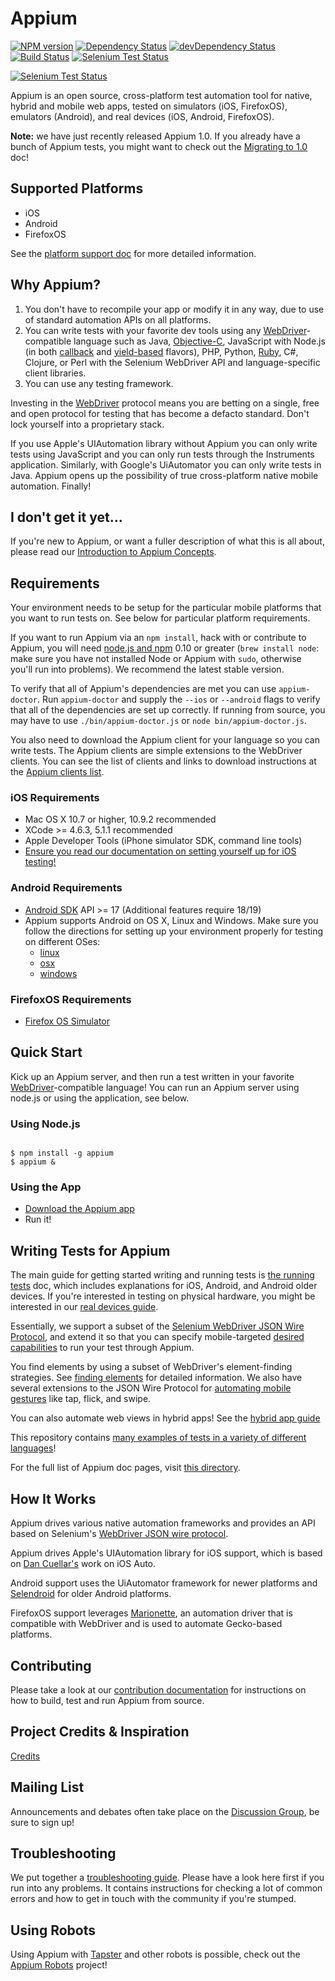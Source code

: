 # Appium

[![NPM version](https://badge.fury.io/js/appium.png)](https://npmjs.org/package/appium)
[![Dependency Status](https://david-dm.org/appium/appium.svg)](https://david-dm.org/appium/appium)
[![devDependency Status](https://david-dm.org/appium/appium/dev-status.svg)](https://david-dm.org/appium/appium#info=devDependencies)
[![Build Status](https://api.travis-ci.org/appium/appium.png?branch=master)](https://travis-ci.org/appium/appium)
[![Selenium Test Status](https://saucelabs.com/buildstatus/appium)](https://saucelabs.com/u/appium)

[![Selenium Test Status](https://saucelabs.com/browser-matrix/appium.svg)](https://saucelabs.com/u/appium)

Appium is an open source, cross-platform test automation tool for native, hybrid and mobile web apps, tested on simulators (iOS, FirefoxOS), emulators (Android), and real devices (iOS, Android, FirefoxOS).

**Note:** we have just recently released Appium 1.0. If you already have a bunch of Appium tests, you might want to check out the [Migrating to 1.0](docs/en/migrating-to-1-0.md) doc!

## Supported Platforms

* iOS
* Android
* FirefoxOS

See the [platform support doc](docs/en/platform-support.md) for more detailed information.

## Why Appium?

1. You don't have to recompile your app or modify it in any way, due
   to use of standard automation APIs on all platforms.
2. You can write tests with your favorite dev tools using any [WebDriver](https://code.google.com/p/selenium/wiki/JsonWireProtocol)-compatible
   language such as Java, [Objective-C](https://github.com/appium/selenium-objective-c),
   JavaScript with Node.js (in both [callback](https://github.com/admc/wd) and [yield-based](https://github.com/jlipps/yiewd) flavors),
   PHP, Python, [Ruby](https://github.com/appium/ruby_lib), C#, Clojure, or Perl
   with the Selenium WebDriver API and language-specific client libraries.
3. You can use any testing framework.

Investing in the [WebDriver](https://code.google.com/p/selenium/wiki/JsonWireProtocol) protocol means you are betting on a single, free and open protocol for testing that has become a defacto standard. Don't lock yourself into a proprietary stack.

If you use Apple's UIAutomation library without Appium you can only write tests
using JavaScript and you can only run tests through the Instruments application.
Similarly, with Google's UiAutomator you can only write tests in Java. Appium
opens up the possibility of true cross-platform native mobile automation. Finally!

## I don't get it yet...

If you're new to Appium, or want a fuller description of what this is all about, please read our [Introduction to Appium Concepts](docs/en/intro.md).

## Requirements

Your environment needs to be setup for the particular mobile platforms that you
want to run tests on. See below for particular platform requirements.

If you want to run Appium via an `npm install`, hack with or contribute to Appium, you will need
[node.js and npm](http://nodejs.org) 0.10 or greater (`brew install node`: make sure you have not installed Node or Appium with `sudo`, otherwise you'll run into problems). We recommend the latest stable version.

To verify that all of Appium's dependencies are met you can use `appium-doctor`.
Run `appium-doctor` and supply the `--ios` or `--android` flags to verify that all
of the dependencies are set up correctly. If running from source, you may have to use
`./bin/appium-doctor.js` or `node bin/appium-doctor.js`.

You also need to download the Appium client for your language so you can write tests. The Appium clients are simple extensions to the WebDriver clients. You can see the list of clients and links to download instructions at the [Appium clients list](docs/en/appium-clients.md).

### iOS Requirements

* Mac OS X 10.7 or higher, 10.9.2 recommended
* XCode &gt;= 4.6.3, 5.1.1 recommended
* Apple Developer Tools (iPhone simulator SDK, command line tools)
* [Ensure you read our documentation on setting yourself up for iOS testing!](docs/en/running-on-osx.md)

### Android Requirements

* [Android SDK](http://developer.android.com) API &gt;= 17 (Additional features require 18/19)
* Appium supports Android on OS X, Linux and Windows. Make sure you follow the
  directions for setting up your environment properly for testing on different OSes:
  * [linux](docs/en/running-on-linux.md)
  * [osx](docs/en/running-on-osx.md)
  * [windows](docs/en/running-on-windows.md)

### FirefoxOS Requirements

* [Firefox OS Simulator](https://developer.mozilla.org/en/docs/Tools/Firefox_OS_Simulator)

## Quick Start

Kick up an Appium server, and then run a test written in your favorite [WebDriver](https://code.google.com/p/selenium/wiki/JsonWireProtocol)-compatible language!
You can run an Appium server using node.js or using the application, see below.

### Using Node.js

<code>
$ npm install -g appium
$ appium &
</code>

### Using the App

* [Download the Appium app](https://github.com/appium/appium/releases)
* Run it!

## Writing Tests for Appium

The main guide for getting started writing and running tests is [the running tests](docs/en/running-tests.md) doc, which includes explanations for iOS, Android, and Android older devices. If you're interested in testing on physical hardware, you might be interested in our [real devices guide](docs/en/real-devices.md).

Essentially, we support a subset of the [Selenium WebDriver JSON Wire Protocol](https://code.google.com/p/selenium/wiki/JsonWireProtocol), and extend it so that you can specify mobile-targeted [desired capabilities](docs/en/caps.md) to run your test through Appium.

You find elements by using a subset of WebDriver's element-finding strategies.
See [finding elements](docs/en/finding-elements.md) for detailed information. We also have several extensions to the JSON Wire Protocol for [automating mobile gestures](docs/en/gestures.md) like tap, flick, and swipe.

You can also automate web views in hybrid apps! See the [hybrid app guide](docs/en/hybrid.md)

This repository contains [many examples of tests in a variety of different languages](sample-code/examples)!

For the full list of Appium doc pages, visit [this directory](docs/en/).

## How It Works

Appium drives various native automation frameworks and provides an API based on
Selenium's [WebDriver JSON wire protocol](https://code.google.com/p/selenium/wiki/JsonWireProtocol).

Appium drives Apple's UIAutomation library for iOS support, which is based on
[Dan Cuellar's](http://github.com/penguinho) work on iOS Auto.

Android support uses the UiAutomator framework for newer platforms and
[Selendroid](http://github.com/DominikDary/selendroid) for older Android platforms.

FirefoxOS support leverages [Marionette](https://developer.mozilla.org/en-US/docs/Marionette),
an automation driver that is compatible with WebDriver and is used to automate
Gecko-based platforms.

## Contributing

Please take a look at our [contribution documentation](CONTRIBUTING.md)
for instructions on how to build, test and run Appium from source.

## Project Credits & Inspiration

[Credits](docs/en/credits.md)

## Mailing List

Announcements and debates often take place on the [Discussion Group](https://groups.google.com/d/forum/appium-discuss), be sure to sign up!

## Troubleshooting

We put together a [troubleshooting guide](docs/en/troubleshooting.md).
Please have a look here first if you run into any problems. It contains instructions for checking a lot
of common errors and how to get in touch with the community if you're stumped.

## Using Robots

Using Appium with [Tapster](https://github.com/hugs/tapsterbot) and other robots is possible,
check out the [Appium Robots](https://github.com/appium/robots) project!
